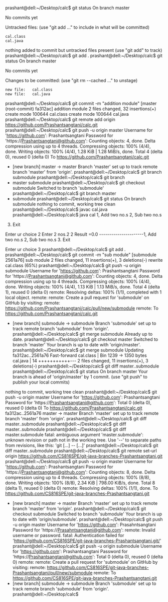 prashant@dell:~/Desktop/calc$ git status
On branch master

No commits yet

Untracked files:
  (use "git add <file>..." to include in what will be committed)

	cal.class
	cal.java

nothing added to commit but untracked files present (use "git add" to track)
prashant@dell:~/Desktop/calc$ git add .
prashant@dell:~/Desktop/calc$ git status
On branch master

No commits yet

Changes to be committed:
  (use "git rm --cached <file>..." to unstage)

	new file:   cal.class
	new file:   cal.java

prashant@dell:~/Desktop/calc$ git commit -m "addition module"
[master (root-commit) fa312ac] addition module
 2 files changed, 32 insertions(+)
 create mode 100644 cal.class
 create mode 100644 cal.java
prashant@dell:~/Desktop/calc$ git remote add origin https://github.com/Prashantsangtani/calc.git
prashant@dell:~/Desktop/calc$ git push -u origin master
Username for 'https://github.com': Prashantsangtani
Password for 'https://Prashantsangtani@github.com': 
Counting objects: 4, done.
Delta compression using up to 4 threads.
Compressing objects: 100% (4/4), done.
Writing objects: 100% (4/4), 1.28 KiB | 1.28 MiB/s, done.
Total 4 (delta 0), reused 0 (delta 0)
To https://github.com/Prashantsangtani/calc.git
 * [new branch]      master -> master
Branch 'master' set up to track remote branch 'master' from 'origin'.
prashant@dell:~/Desktop/calc$ git branch submodule
prashant@dell:~/Desktop/calc$ git branch
* master
  submodule
prashant@dell:~/Desktop/calc$ git checkout submodule
Switched to branch 'submodule'
prashant@dell:~/Desktop/calc$ git branch
  master
* submodule
prashant@dell:~/Desktop/calc$ git status
On branch submodule
nothing to commit, working tree clean
prashant@dell:~/Desktop/calc$ javac cal.java
prashant@dell:~/Desktop/calc$ java cal
1, Add two no.s
2, Sub two no.s
3. Exit

Enter ur choice
2
Enter 2 nos.2
2
Result =0.0
----------------------1, Add two no.s
2, Sub two no.s
3. Exit

Enter ur choice
3
prashant@dell:~/Desktop/calc$ git add .
prashant@dell:~/Desktop/calc$ git commit -m "sub module"
[submodule 2561a76] sub module
 2 files changed, 11 insertions(+), 3 deletions(-)
 rewrite cal.class (65%)
prashant@dell:~/Desktop/calc$ git push -u origin submodule
Username for 'https://github.com': Prashantsangtani
Password for 'https://Prashantsangtani@github.com': 
Counting objects: 4, done.
Delta compression using up to 4 threads.
Compressing objects: 100% (4/4), done.
Writing objects: 100% (4/4), 1.13 KiB | 1.13 MiB/s, done.
Total 4 (delta 1), reused 0 (delta 0)
remote: Resolving deltas: 100% (1/1), completed with 1 local object.
remote: 
remote: Create a pull request for 'submodule' on GitHub by visiting:
remote:      https://github.com/Prashantsangtani/calc/pull/new/submodule
remote: 
To https://github.com/Prashantsangtani/calc.git
 * [new branch]      submodule -> submodule
Branch 'submodule' set up to track remote branch 'submodule' from 'origin'.
prashant@dell:~/Desktop/calc$ git merge submodule
Already up to date.
prashant@dell:~/Desktop/calc$ git checkout master
Switched to branch 'master'
Your branch is up to date with 'origin/master'.
prashant@dell:~/Desktop/calc$ git merge submodule
Updating fa312ac..2561a76
Fast-forward
 cal.class | Bin 1239 -> 1350 bytes
 cal.java  |  14 +++++++++++---
 2 files changed, 11 insertions(+), 3 deletions(-)
prashant@dell:~/Desktop/calc$ git diff master..submodule
prashant@dell:~/Desktop/calc$ git status
On branch master
Your branch is ahead of 'origin/master' by 1 commit.
  (use "git push" to publish your local commits)

nothing to commit, working tree clean
prashant@dell:~/Desktop/calc$ git push -u origin master
Username for 'https://github.com': Prashantsangtani
Password for 'https://Prashantsangtani@github.com': 
Total 0 (delta 0), reused 0 (delta 0)
To https://github.com/Prashantsangtani/calc.git
   fa312ac..2561a76  master -> master
Branch 'master' set up to track remote branch 'master' from 'origin'.
prashant@dell:~/Desktop/calc$ git diff master..submodule
prashant@dell:~/Desktop/calc$ git diff master..submodule
prashant@dell:~/Desktop/calc$ git diff master.submodule
fatal: ambiguous argument 'master.submodule': unknown revision or path not in the working tree.
Use '--' to separate paths from revisions, like this:
'git <command> [<revision>...] -- [<file>...]'
prashant@dell:~/Desktop/calc$ git diff master..submodule
prashant@dell:~/Desktop/calc$ git remote set-url origin https://github.com/CS816SPE/git-java-branches-Prashantsangtani.git
prashant@dell:~/Desktop/calc$ git push -u origin master
Username for 'https://github.com': Prashantsangtani
Password for 'https://Prashantsangtani@github.com': 
Counting objects: 8, done.
Delta compression using up to 4 threads.
Compressing objects: 100% (8/8), done.
Writing objects: 100% (8/8), 2.34 KiB | 798.00 KiB/s, done.
Total 8 (delta 1), reused 0 (delta 0)
remote: Resolving deltas: 100% (1/1), done.
To https://github.com/CS816SPE/git-java-branches-Prashantsangtani.git
 * [new branch]      master -> master
Branch 'master' set up to track remote branch 'master' from 'origin'.
prashant@dell:~/Desktop/calc$ git checkout submodule
Switched to branch 'submodule'
Your branch is up to date with 'origin/submodule'.
prashant@dell:~/Desktop/calc$ git push -u origin master
Username for 'https://github.com': Prasahntsangtani
Password for 'https://Prasahntsangtani@github.com': 
remote: Invalid username or password.
fatal: Authentication failed for 'https://github.com/CS816SPE/git-java-branches-Prashantsangtani.git/'
prashant@dell:~/Desktop/calc$ git push -u origin submodule
Username for 'https://github.com': Prashantsangtani
Password for 'https://Prashantsangtani@github.com': 
Total 0 (delta 0), reused 0 (delta 0)
remote: 
remote: Create a pull request for 'submodule' on GitHub by visiting:
remote:      https://github.com/CS816SPE/git-java-branches-Prashantsangtani/pull/new/submodule
remote: 
To https://github.com/CS816SPE/git-java-branches-Prashantsangtani.git
 * [new branch]      submodule -> submodule
Branch 'submodule' set up to track remote branch 'submodule' from 'origin'.
prashant@dell:~/Desktop/calc$ 

